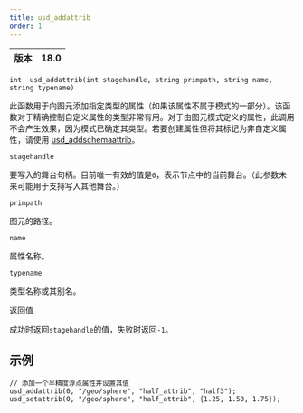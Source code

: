 ```yaml
---
title: usd_addattrib
order: 1
---
```

| 版本 | 18.0 |
| --- | --- |

`int  usd_addattrib(int stagehandle, string primpath, string name, string typename)`

此函数用于向图元添加指定类型的属性（如果该属性不属于模式的一部分）。该函数对于精确控制自定义属性的类型非常有用。对于由图元模式定义的属性，此调用不会产生效果，因为模式已确定其类型。若要创建属性但将其标记为非自定义属性，请使用 [usd_addschemaattrib](./usd_addschemaattrib "在原始图上创建指定类型的属性，并将自定义元数据标志设置为False。")。

`stagehandle`

要写入的舞台句柄。目前唯一有效的值是`0`，表示节点中的当前舞台。（此参数未来可能用于支持写入其他舞台。）

`primpath`

图元的路径。

`name`

属性名称。

`typename`

类型名称或其别名。

返回值

成功时返回`stagehandle`的值，失败时返回`-1`。

## 示例

```vex
// 添加一个半精度浮点属性并设置其值
usd_addattrib(0, "/geo/sphere", "half_attrib", "half3");
usd_setattrib(0, "/geo/sphere", "half_attrib", {1.25, 1.50, 1.75});

```
